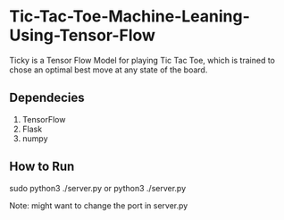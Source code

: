 # Tic-Tac-Toe-Machine-Leaning-Using-Tensor-Flow
Ticky is a Tensor Flow Model for playing Tic Tac Toe, which is trained to chose an optimal best move at any state of the board.

## Dependecies
  <ol>
  <li>TensorFlow</li>
  <li>Flask</li>
  <li>numpy</li>
  </ol>

## How to Run
sudo python3 ./server.py
or
python3 ./server.py
  
Note: might want to change the port in server.py



